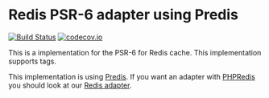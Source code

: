 # Redis PSR-6 adapter using Predis
[![Build Status](https://travis-ci.org/php-cache/predis-adapter.svg?branch=master)](https://travis-ci.org/php-cache/predis-adapter) [![codecov.io](https://codecov.io/github/php-cache/predis-adapter/coverage.svg?branch=master)](https://codecov.io/github/php-cache/predis-adapter?branch=master)

This is a implementation for the PSR-6 for Redis cache. This implementation supports tags. 

This implementation is using [Predis](https://github.com/nrk/predis). If you want an adapter with
 [PHPRedis](https://github.com/phpredis/phpredis) you should look at our [Redis adapter](https://github.com/php-cache/redis-adapter). 
